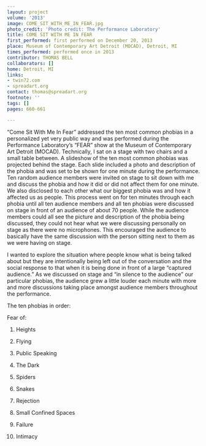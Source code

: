 ```yaml
---
layout: project
volume: '2013'
image: COME_SIT_WITH_ME_IN_FEAR.jpg
photo_credit: 'Photo credit: The Performance Laboratory'
title: COME SIT WITH ME IN FEAR
first_performed: first performed on December 20, 2013
place: Museum of Contemporary Art Detroit (MOCAD), Detroit, MI
times_performed: performed once in 2013
contributor: THOMAS BELL
collaborators: []
home: Detroit, MI
links: 
- twin72.com
- spreadart.org
contact: thomas@spreadart.org
footnote: ''
tags: []
pages: 660-661

---
```


“Come Sit With Me In Fear” addressed the ten most common phobias in a personalized yet very public way and was performed during the Performance Laboratory’s “FEAR” show at the Museum of Contemporary Art Detroit (MOCAD). Technically, I sat on a stage with two chairs and a small table between. A slideshow of the ten most common phobias was projected behind the stage. Each slide included a photo and description of the phobia and was set to be shown for one minute during the performance. Ten random audience members were invited on stage to sit down with me and discuss the phobia and how it did or did not affect them for one minute. We also disclosed to each other what our biggest phobia was and how it affected us as people. This process went on for ten minutes through each phobia until all ten audience members and all ten phobias were discussed on stage in front of an audience of about 70 people. While the audience members could all see the picture and description of the phobia being discussed, they could not hear what we were discussing personally on stage as there were no microphones. This encouraged the audience to basically have the same discussion with the person sitting next to them as we were having on stage.

I wanted to explore the situation where people know what is being talked about but they are intentionally being left out of the conversation and the social response to that when it is being done in front of a large “captured audience.” As we discussed on stage and “in silence to the audience” our particular phobias, the audience grew a little louder each minute with more and more discussions taking place amongst audience members throughout the performance.

The ten phobias in order:

Fear of:

1) Heights

2) Flying

3) Public Speaking

4) The Dark

5) Spiders

6) Snakes

7) Rejection

8) Small Confined Spaces

9) Failure

10) Intimacy
